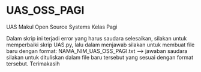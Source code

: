 # UAS_OSS_PAGI
UAS Makul Open Source Systems Kelas Pagi

Dalam skrip ini terjadi error yang harus saudara selesaikan, silakan untuk memperbaiki skrip UAS.py, lalu dalam menjawab silakan untuk membuat file baru dengan format: NAMA_NIM_UAS_OSS_PAGI.txt --> jawaban saudara silakan untuk dituliskan dalam file baru tersebut yang sesuai dengan format tersebut. Terimakasih
